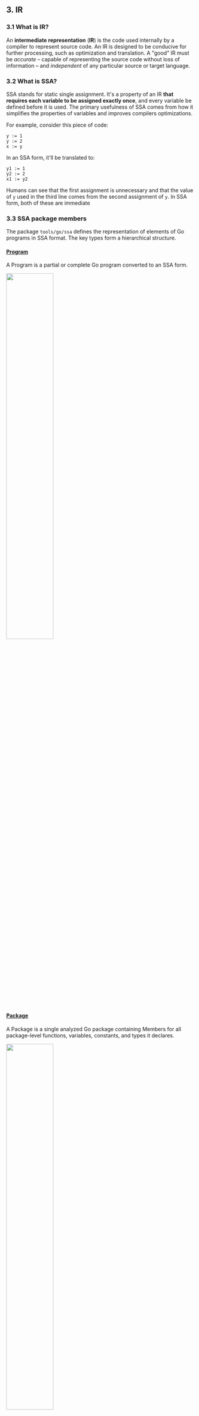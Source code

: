 ## 3. IR
### 3.1 What is IR?
An **intermediate representation** (**IR**) is the code used internally by a compiler to represent source code. An IR is designed to be conducive for further processing, such as optimization and translation. A "good" IR must be _accurate_ – capable of representing the source code without loss of information  – and _independent_ of any particular source or target language.
   
### 3.2 What is SSA?
SSA stands for static single assignment. It's a property of an IR **that requires each variable to be assigned exactly once**, and every variable be defined before it is used. 
The primary usefulness of SSA comes from how it simplifies the properties of variables and improves compilers optimizations.

For example, consider this piece of code:
```
y := 1
y := 2
x := y
```

In an SSA form, it'll be translated to:
```
y1 := 1
y2 := 2
x1 := y2
```
Humans can see that the first assignment is unnecessary and that the value of `y`  used in the third line comes from the
second assignment of `y`. In SSA form, both of these are immediate

### 3.3 SSA package members
The package `tools/go/ssa` defines the representation of elements of Go programs in SSA format.
The key types form a hierarchical structure.

#### [Program](https://pkg.go.dev/golang.org/x/tools/go/ssa#Program) 
A Program is a partial or complete Go program converted to an SSA form.

<img src="https://i.imgur.com/DpzHQib.png" width="50%" height="50%" />

#### [Package](https://pkg.go.dev/golang.org/x/tools/go/ssa#Package) 
A Package is a single analyzed Go package containing Members for all package-level functions, variables, constants, and types it declares.

<img src="https://i.imgur.com/stQ9izj.png" width="50%" height="50%" />

#### [Function](https://pkg.go.dev/golang.org/x/tools/go/ssa#Function)
Function represents the parameters, results, and code of a function or method.

<img src="https://i.imgur.com/5KLBY6r.png" width="50%" height="50%" />

#### [Basic Block](https://pkg.go.dev/golang.org/x/tools/go/ssa#BasicBlock)
BasicBlock represents an SSA basic block. A set of instructions that are executed and can't jump somewhere else. Basic blocks are connected using conditions and goto statements.
 
<img src="https://i.imgur.com/dBLj172.png" width="50%" height="50%" />

Control Flow Graph (CFG) - In a control-flow graph, each node in the graph represents a basic block.
Together, they compose all paths that might be traversed through a program during its execution.

<img src="https://i.imgur.com/xjzOCfb.png" width="70%" height="70%" />

#### [Instruction](https://pkg.go.dev/golang.org/x/tools/go/ssa#Instruction)
a statement that consumes values and performs computation. For example, `Call`, `Return`, `TypeAssert`, etc

<img src="https://i.imgur.com/DvheFlc.png" width="50%" height="50%" />

#### [Value](https://pkg.go.dev/golang.org/x/tools/go/ssa#Value)
an expression that yields a value. For example, function calls are both `Instruction` and `Value` since they both consume values and yield a value.

<img src="https://i.imgur.com/oJg97Re.png" width="50%" height="50%" />

And when combined:

<img src="https://i.imgur.com/W02MErA.png" width="70%" height="70%" />

The package contains other [types](https://pkg.go.dev/golang.org/x/tools/go/ssa#pkg-overview) - Include language keywords such as `Defer`, `If` but also lower level primitives like `MakeChan` and `Alloc`. 

### 3.4 Viewing SSA
We can `ssadump` to view the SSA form of programs.
```bash
go get -u golang.org/x/tools/cmd/ssadump
ssadump -build=FI ./CompilerMiddleEndSSAInGo/CodeExamples/Channel/
ssadump -build=FI ./CompilerMiddleEndSSAInGo/CodeExamples/ElseIf/
```
We use the `F` to print the SSA code, and `I` to ignore `init` function.
> You can also use this [SSA visualizer](http://golang-ssaview.herokuapp.com/) in view SSA in your CLI. For this example,
> I chose not to, since it it uses a different [build mode](https://pkg.go.dev/golang.org/x/tools/go/ssa#BuilderMode) then 
> the one we need.

Let's consider this program:
``` go
package main

import (
    "fmt"
	"math"
	"os"
)

func main() {
	shapeType := os.Args[1]
	squareOrCircleArea(shapeType)
}

func squareOrCircleArea(shapeType string) {
	r := 2.0
	area := r * r
	if shapeType == "circle" {
		area *= math.Pi
	}
	fmt.Printf("Total area is: %g", area)
}
```

I'll focus on the `squareOrCircleArea` function.
```go
func squareOrCircleArea(shapeType string):
0:                                                                entry P:0 S:2
        t0 = 2:float64 * 2:float64                                      float64
        t1 = shapeType == "circle":string                                  bool
        if t1 goto 1 else 2
1:                                                              if.then P:1 S:1
        t2 = t0 * 3.14159:float64                                       float64
        jump 2
2:                                                              if.done P:2 S:0
        t3 = phi [0: t0, 1: t2] #area                                   float64
        t4 = new [1]interface{} (varargs)                       *[1]interface{}
        t5 = &t4[0:int]                                            *interface{}
        t6 = make interface{} <- float64 (t3)                       interface{}
        *t5 = t6
        t7 = slice t4[:]                                          []interface{}
        t8 = fmt.Printf("Total area is: %g":string, t7...)   (n int, err error)
        return
```

Looking at the first basic block (0) we can see straight away that the variable names were replaced with `t` followed by a number.
Also, the assignment to `r` is missing and it's values are already used in the assignment to `area` (`t0`) in the first 
line. This is the result of constant propagation and dead code elimination indicating this code is already optimized.

In the end of the block, we can see a conditional goto (as opposed to the conventional if structure) to the correct
basic block, according to the shape type.

```go
0:                                                                entry P:0 S:2
        t0 = 2:float64 * 2:float64                                      float64
        t1 = shapeType == "circle":string                                  bool
        if t1 goto 1 else 2
```
In the source code, we multiply the value of area with PI and assign it back to the area. In SSA form, each variable is 
assigned once. We can see that `t0` is no longer used and instead `t2` is declared, even though in high level they point
to the same variable.   
```go
1:
        t2 = t0 * 3.14159:float64                                       float64
        jump 2
```

In the last block we see an instruction called `phi`. This instruction represents an SSA φ-node which combines values
that differ across incoming control-flow edges and yields a new value. We won't delve deeper, but in short, it says
the value can be either `t0` or `t2`, depending on the control flow.

At that point, we're ready to print the variable, but there are many instructions between `t3` and the `fmt.Printf` function.
IR is much more verbose and includes instructions that may by represented with single "action" in the source code. In 
this case, `fmt.Printf` uses variadic parameters. Behind the scenes, we have to declare a list of interfaces, convert 
our `float64` to the `interface{}` type and only then pass it to the function.   
```go
2:                                                              if.done P:2 S:0
        t3 = phi [0: t0, 1: t2] #area                                   float64
        t4 = new [1]interface{} (varargs)                       *[1]interface{}
        t5 = &t4[0:int]                                            *interface{}
        t6 = make interface{} <- float64 (t3)                       interface{}
        *t5 = t6
        t7 = slice t4[:]                                          []interface{}
        t8 = fmt.Printf("Total area is: %g":string, t7...)   (n int, err error)
        return
```

### 3.5 Exercise
In the folder [`CompilerMiddleEndSSAInGo/CodeExamples`](https://github.com/amit-davidson/GopherCon2021IsraelStaticAnalysisWorkshop/tree/master/ir/CodeExamples)
there are some interesting programs. Using our SSA visualizer from earlier, take each of the program and look at their SSA.
I added comments with notes with explaining the important points. You should start first with [`CompilerMiddleEndSSAInGo/CodeExamples/Map`](https://github.com/amit-davidson/GopherCon2021IsraelStaticAnalysisWorkshop/blob/master/ir/CodeExamples/Map/Map.go)
and then [`CompilerMiddleEndSSAInGo/CodeExamples/ElseIf`](https://github.com/amit-davidson/GopherCon2021IsraelStaticAnalysisWorkshop/blob/master/ir/CodeExamples/ElseIf/ElseIf.go) 


### 3.6 SSA vs AST
The most important difference is that AST reasons about the structure of the code, where SSA reasons about how data 
flows in the code.

We can summarize the differences using the following table:
|                | SSA                                                                                                                                                                                                                                | AST                                                                                                                                                                                             |
|----------------|------------------------------------------------------------------------------------------------------------------------------------------------------------------------------------------------------------------------------------|-------------------------------------------------------------------------------------------------------------------------------------------------------------------------------------------------|
| Why to Choose? | <ul><li>Better when need to handle how data flows through the code.</li><li>Does optimizations to the code such as inlining or constant propagation so some functions or variables might be missing</li><li>Package types are closer to the language </li> | <ul><li> Better when when analyzing the code itself, or you don’t want to reason about the control flow graph.</li> <li>Runs over the source code, so optimizations don’t happen yet.</li>|
| Examples       | <ul><li>Checking a function for infinite recursion</li><li> Checking if all flows after “mutex.Lock” are covered with “mutex.unlock”</li>| <ul><li>Passing the correct types to string format</li><li>Shifts that equal or exceed the width of the integer</li><li>Modifying B.n when benchmarking</li><li>Validate the order of imports according to a convention</li>|
 

### 3.7 Writing our analyzer!
In this section we'll implement an analyzer that warns when `t.Fatal` is used inside a goroutine as described here:
https://github.com/ipfs/go-ipfs/issues/2043

### 3.8 Congratulations
You have a good understanding of what IR and SSA are, the SSA package used to create static code analyzers that 
use it and how to write such analyzers.  

In the [next section](https://github.com/amit-davidson/GopherCon2021IsraelStaticAnalysisWorkshop/blob/master/analysisApi/text.md)
we'll focus on the analysis API. A package used define a common API for all code analyzers and to make writing analyses easier. 
It also provides us an infrastructure that helps us with all the non-logic code such as loading, testing and running our
analysis. 